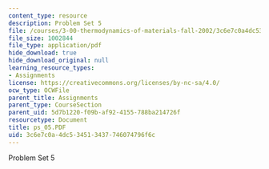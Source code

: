 ```yaml
---
content_type: resource
description: Problem Set 5
file: /courses/3-00-thermodynamics-of-materials-fall-2002/3c6e7c0a4dc534513437746074796f6c_ps_05.PDF
file_size: 1002844
file_type: application/pdf
hide_download: true
hide_download_original: null
learning_resource_types:
- Assignments
license: https://creativecommons.org/licenses/by-nc-sa/4.0/
ocw_type: OCWFile
parent_title: Assignments
parent_type: CourseSection
parent_uid: 5d7b1220-f09b-af92-4155-788ba214726f
resourcetype: Document
title: ps_05.PDF
uid: 3c6e7c0a-4dc5-3451-3437-746074796f6c
---
```

Problem Set 5